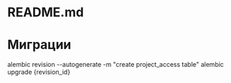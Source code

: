 # README.md

# Миграции
alembic revision --autogenerate -m "create project_access table"
alembic upgrade {revision_id}